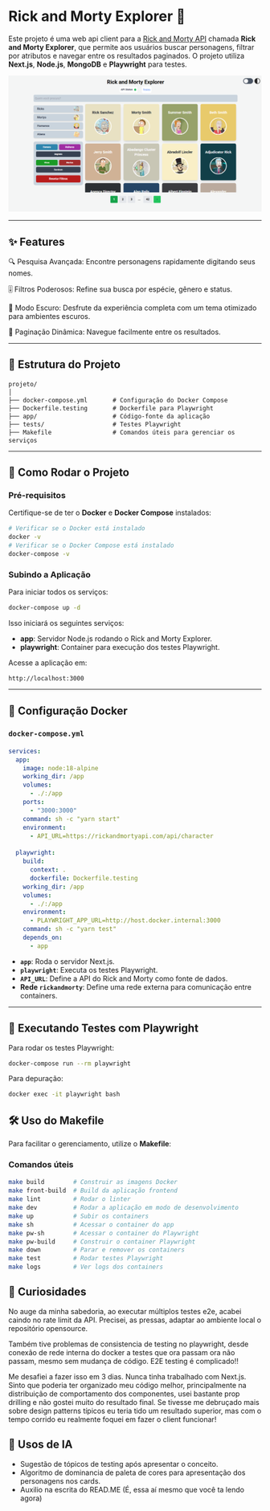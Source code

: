 # Rick and Morty Explorer 🚀

Este projeto é uma web api client para a [Rick and Morty API](https://github.com/afuh/rick-and-morty-api) chamada **Rick and Morty Explorer**, que permite aos usuários buscar personagens, filtrar por atributos e navegar entre os resultados paginados. O projeto utiliza **Next.js**, **Node.js**, **MongoDB** e **Playwright** para testes.

![Logo](.github/home.png)

---

## ✨ Features

🔍 Pesquisa Avançada: Encontre personagens rapidamente digitando seus nomes.

🎚 Filtros Poderosos: Refine sua busca por espécie, gênero e status.

🌙 Modo Escuro: Desfrute da experiência completa com um tema otimizado para ambientes escuros.

📜 Paginação Dinâmica: Navegue facilmente entre os resultados.

---

## 📂 Estrutura do Projeto
```
projeto/
│
├── docker-compose.yml       # Configuração do Docker Compose
├── Dockerfile.testing       # Dockerfile para Playwright
├── app/                     # Código-fonte da aplicação
├── tests/                   # Testes Playwright
├── Makefile                 # Comandos úteis para gerenciar os serviços
```

---

## 🚀 Como Rodar o Projeto

### **Pré-requisitos**
Certifique-se de ter o **Docker** e **Docker Compose** instalados:
```bash
# Verificar se o Docker está instalado
docker -v
# Verificar se o Docker Compose está instalado
docker-compose -v
```

### **Subindo a Aplicação**
Para iniciar todos os serviços:
```bash
docker-compose up -d
```
Isso iniciará os seguintes serviços:
- **app**: Servidor Node.js rodando o Rick and Morty Explorer.
- **playwright**: Container para execução dos testes Playwright.

Acesse a aplicação em:
```
http://localhost:3000
```

---

## 🐳 Configuração Docker

### **`docker-compose.yml`**
```yaml
services:
  app:
    image: node:18-alpine
    working_dir: /app
    volumes:
      - ./:/app
    ports:
      - "3000:3000"
    command: sh -c "yarn start"
    environment:
      - API_URL=https://rickandmortyapi.com/api/character

  playwright:
    build:
      context: .
      dockerfile: Dockerfile.testing
    working_dir: /app
    volumes:
      - ./:/app
    environment:
      - PLAYWRIGHT_APP_URL=http://host.docker.internal:3000
    command: sh -c "yarn test"
    depends_on:
      - app
```

- **`app`**: Roda o servidor Next.js.
- **`playwright`**: Executa os testes Playwright.
- **`API_URL`**: Define a API do Rick and Morty como fonte de dados.
- **Rede `rickandmorty`**: Define uma rede externa para comunicação entre containers.

---

## 🧪 Executando Testes com Playwright
Para rodar os testes Playwright:
```bash
docker-compose run --rm playwright
```
Para depuração:
```bash
docker exec -it playwright bash
```

## 🛠 Uso do Makefile
Para facilitar o gerenciamento, utilize o **Makefile**:

### **Comandos úteis**
```bash
make build        # Construir as imagens Docker
make front-build  # Build da aplicação frontend
make lint         # Rodar o linter
make dev          # Rodar a aplicação em modo de desenvolvimento
make up           # Subir os containers
make sh           # Acessar o container do app
make pw-sh        # Acessar o container do Playwright
make pw-build     # Construir o container Playwright
make down         # Parar e remover os containers
make test         # Rodar testes Playwright
make logs         # Ver logs dos containers
```


## 🤔 Curiosidades

No auge da minha sabedoria, ao executar múltiplos testes e2e, acabei caindo no rate limit
da API. Precisei, as pressas, adaptar ao ambiente local o repositório opensource.

Também tive problemas de consistencia de testing no playwright, desde conexão de rede interna do docker a testes que ora passam ora não passam, mesmo sem mudança de código. E2E testing é complicado!!

Me desafiei a fazer isso em 3 dias. Nunca tinha trabalhado com Next.js. Sinto que poderia ter organizado meu código melhor, principalmente na distribuição de comportamento dos componentes, usei bastante prop drilling e não gostei muito do resultado final. Se tivesse me debruçado mais sobre design patterns típicos eu teria tido um resultado superior, mas com o tempo corrido eu realmente foquei em fazer o client funcionar!


## 🤖 Usos de IA

- Sugestão de tópicos de testing após apresentar o conceito.
- Algoritmo de dominancia de paleta de cores para apresentação dos personagens nos cards.
- Auxilio na escrita do READ.ME (É, essa aí mesmo que você ta lendo agora)

## 